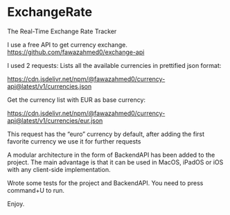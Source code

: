 # ExchangeRate
The Real-Time Exchange Rate Tracker 

I use a free API to get currency exchange.
https://github.com/fawazahmed0/exchange-api

I used 2 requests:
Lists all the available currencies in prettified json format:

https://cdn.jsdelivr.net/npm/@fawazahmed0/currency-api@latest/v1/currencies.json

Get the currency list with EUR as base currency:

https://cdn.jsdelivr.net/npm/@fawazahmed0/currency-api@latest/v1/currencies/eur.json

This request has the “euro” currency by default, after adding the first favorite currency we use it for further requests

A modular architecture in the form of BackendAPI has been added to the project. The main advantage is that it can be used in MacOS, iPadOS or iOS with any client-side implementation.

Wrote some tests for the project and BackendAPI.
You need to press command+U to run.

Enjoy.
